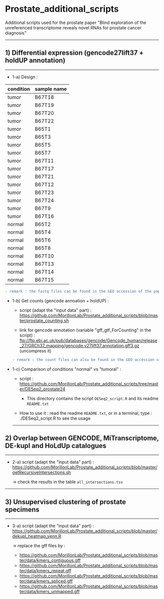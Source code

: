 # Prostate_additional_scripts
Additional scripts used for the prostate paper "Blind exploration of the unreferenced transcriptome reveals novel RNAs for prostate cancer diagnosis"

---

## 1) Differential expression (gencode27lift37 + holdUP annotation) ##

---


- 1-a) Design :

|condition| sample name |
|--------  |-------------|
|tumor	|	B67T18|
|tumor		|	B67T19|
|tumor		|	B67T20|
|tumor		|	B67T22|
|tumor		|	B65T1|
|tumor		|	B65T3|
|tumor		|	B65T5|
|tumor		|	B65T7|
|tumor		|	B67T11|
|tumor		|	B67T17|
|tumor		|	B67T21|
|tumor		|	B67T12|
|tumor		|	B67T23|
|tumor		|	B67T24|
|tumor		|	B67T9|
|tumor		|	B67T16|
|normal		|			B65T2|
|normal			|		B65T4|
|normal			|		B65T6|
|normal			|		B65T8|
|normal			|		B67T10|
|normal				|	B67T13|
|normal			|		B67T14|
|normal				|	B67T15|

```diff
- remark : the fastq files can be found in the GEO accession of the paper, as well as the instructions for the alignment !
```

 - 1-b) Get counts (gencode annoation + holdUP) : 
 
   - script (adapt the "input data" part) : https://github.com/MorillonLab/Prostate_additional_scripts/blob/master/prostate_counting.sh
   
   - link for gencode annotation (variable "gff_gtf_ForCounting" in the script) : ftp://ftp.ebi.ac.uk/pub/databases/gencode/Gencode_human/release_27/GRCh37_mapping/gencode.v27lift37.annotation.gff3.gz (uncompress it)
   
   ```diff
   - remark : the count files can also be found in the GEO accession of the paper !
   ```
   
   
 - 1-c) Comparison of conditions "normal" vs "tumoral" : 
 
   - script : https://github.com/MorillonLab/Prostate_additional_scripts/tree/master/DESeq2_prostate24
   
        - This directory contains the script `DESeq2_script.R` and its readme `README.txt`
        
   - How to use it : read the readme `README.txt`, or in a terminal, type : ./DESeq2_script.R to see the usage
   
   ---
   
 ## 2) Overlap between GENCODE, MiTranscriptome, DE-kupl and HoLdUp catalogues ##
   
   ---
   
  - 2-a) script (adapt the "input data" part) : https://github.com/MorillonLab/Prostate_additional_scripts/blob/master/getRecursiveIntersections.sh
  
      -> check the results in the table `all_intersections.tsv`
   
   ---
   
 ## 3) Unsupervised clustering of prostate specimens
     
   ---
   
   - 3-a) script (adapt the "input data" part) : https://github.com/MorillonLab/Prostate_additional_scripts/blob/master/dekupl_heatmap_venn.R
   
      -> replace the gff files by :
      
      - https://github.com/MorillonLab/Prostate_additional_scripts/blob/master/data/kmers_contiguous.gff
      - https://github.com/MorillonLab/Prostate_additional_scripts/blob/master/data/kmers_repeat.gff
      - https://github.com/MorillonLab/Prostate_additional_scripts/blob/master/data/kmers_spliced.gff
      - https://github.com/MorillonLab/Prostate_additional_scripts/blob/master/data/kmers_unmapped.gff
           
